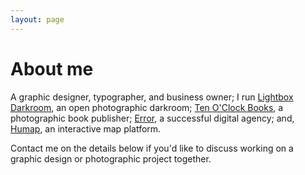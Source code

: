 ```yaml
---
layout: page
---
```


# About me

A graphic designer, typographer, and business owner; I run [Lightbox Darkroom](http://www.lightbox.photo), an open photographic darkroom; [Ten O'Clock Books](https://www.tenoclockbooks.com), a photographic book publisher;  [Error](https://www.error.agency), a successful digital agency; and, [Humap](https://humap.me), an interactive map platform.

Contact me on the details below if you'd like to discuss working on a graphic design or photographic project together.
